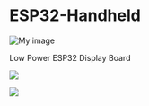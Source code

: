 # ESP32-Handheld

![My image](https://cdn.hackaday.io/images/7327171577179362033.JPG)

Low Power ESP32 Display Board



![](paint.gif)

![](keyboard.gif)
